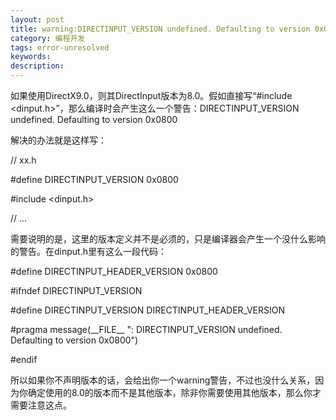 ```yaml
---
layout: post
title: warning:DIRECTINPUT_VERSION undefined. Defaulting to version 0x0800
category: 编程开发
tags: error-unresolved
keywords: 
description: 
---
```


如果使用DirectX9.0，则其DirectInput版本为8.0。假如直接写“\#include
\<dinput.h\>”，那么编译时会产生这么一个警告：DIRECTINPUT\_VERSION
undefined. Defaulting to version 0x0800

 

 

解决的办法就是这样写：

// xx.h

 

\#define DIRECTINPUT\_VERSION 0x0800

\#include \<dinput.h\>

 

// ...

 

 

 

需要说明的是，这里的版本定义并不是必须的，只是编译器会产生一个没什么影响的警告。在dinput.h里有这么一段代码：

 

\#define DIRECTINPUT\_HEADER\_VERSION 0x0800

 

\#ifndef DIRECTINPUT\_VERSION

 

\#define DIRECTINPUT\_VERSION DIRECTINPUT\_HEADER\_VERSION

 

\#pragma message(\_\_FILE\_\_ ": DIRECTINPUT\_VERSION undefined.
Defaulting to version 0x0800")

 

\#endif

 

 

 

 

所以如果你不声明版本的话，会给出你一个warning警告，不过也没什么关系，因为你确定使用的8.0的版本而不是其他版本，除非你需要使用其他版本，那么你才需要注意这点。








